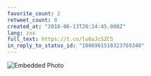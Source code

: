 ```yaml
---
favorite_count: 2
retweet_count: 0
created_at: "2018-06-13T20:24:45.000Z"
lang: zxx
full_text: https://t.co/lu6uJcSZCS
in_reply_to_status_id: "1006961510323769348"
---
```


![Embedded Photo](https://twitter-media-coderbyheart.s3.eu-north-1.amazonaws.com/1006995813829087233-DfmRTWIXcAEnPYL.jpg)
